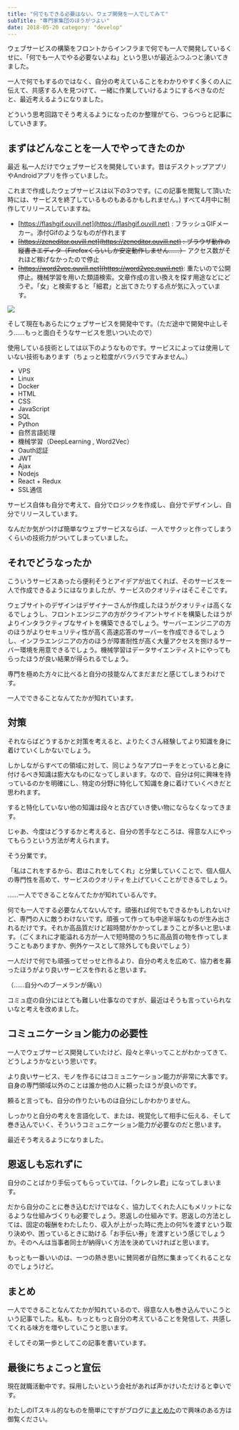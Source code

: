 ```yaml
---
title: "何でもできる必要はない。ウェブ開発を一人でしてみて"
subTitle: "専門家集団のほうがつよい"
date: 2018-05-20 category: "develop"
---
```


ウェブサービスの構築をフロントからインフラまで何でも一人で開発しているくせに、「何でも一人でやる必要ないよね」という思いが最近ふつふつと湧いてきました。

一人で何でもするのではなく、自分の考えていることをわかりやすく多くの人に伝えて、共感する人を見つけて、一緒に作業していけるようにするべきなのだと、最近考えるようになりました。

どういう思考回路でそう考えるようになったのか整理がてら、つらつらと記事にしていきます。

<!-- more -->

## まずはどんなことを一人でやってきたのか

最近 私一人だけでウェブサービスを開発しています。昔はデスクトップアプリやAndroidアプリを作っていました。

これまで作成したウェブサービスは以下の3つです。(この記事を閲覧して頂いた時には、サービスを終了しているものもあるかもしれません。)
すべて4月中に制作してリリースしていますね。

* [https://flashgif.ouvill.net](https://flashgif.ouvill.net) : フラッシュGIFメーカー。添付Gifのようなものが作れます
* ~~[https://zeneditor.ouvill.net](https://zeneditor.ouvill.net) : ブラウザ動作の縦書きエディタ（Firefoxくらいしか安定動作しません……）~~
  アクセス数がそれほど稼げなかったので停止
* ~~[https://word2vec.ouvill.net](https://word2vec.ouvil.net)~~:
  重たいので公開停止。機械学習を用いた類語検索。文章作成の言い換えを探す用途などにどうぞ。「女」と検索すると「細君」と出てきたりする点が気に入っています。

![](https://flashgif.ouvill.net/images/sample.gif)

そして現在もあらたにウェブサービスを開発中です。（ただ途中で開発中止しそう……もっと面白そうなサービスを思いついたので）

使用している技術としては以下のようなものです。サービスによっては使用していない技術もあります（ちょっと粒度がバラバラですみません。）

* VPS
* Linux
* Docker
* HTML
* CSS
* JavaScript
* SQL
* Python
* 自然言語処理
* 機械学習（DeepLearning , Word2Vec）
* Oauth認証
* JWT
* Ajax
* Nodejs
* React + Redux
* SSL通信

サービス自体も自分で考えて、自分でロジックを作成し、自分でデザインし、自分でリリースしています。

なんだか気がつけば簡単なウェブサービスならば、一人でサクッと作ってしまうくらいの技術力がついてしまっていました。

## それでどうなったか

こういうサービスあったら便利そうとアイデアが出てくれば、そのサービスを一人で作成できるようにはなりましたが、サービスのクオリティはそこそこです。

ウェブサイトのデザインはデザイナーさんが作成したほうがクオリティは高くなるでしょうし、フロントエンジニアの方がクライアントサイドを構築したほうがよりインタラクティブなサイトを構築できるでしょう。サーバーエンジニアの方のほうがよりセキュリティ性が高く高速応答のサーバーを作成できるでしょうし、インフラエンジニアの方のほうが障害耐性が高く大量アクセスを捌けるサーバー環境を用意できるでしょう。機械学習はデータサイエンティストにやってもらったほうが良い結果が得られるでしょう。

専門を極めた方々に比べると自分の技能なんてまだまだと感じてしまうわけです。

一人でできることなんてたかが知れています。

## 対策

それならばどうするかと対策を考えると、よりたくさん経験してより知識を身に着けていくしかないでしょう。

しかしながらすべての領域に対して、同じようなアプローチをとっていると身に付けるべき知識は膨大なものになってしまいます。なので、自分は何に興味を持っているのかを明確にし、特定の分野に特化して知識を身に着けていくべきだと思われます。

すると特化していない他の知識は段々と古びていき使い物にならなくなってきます。

じゃあ、今度はどうするかと考えると、自分の苦手なところは、得意な人にやってもらうという方法が考えられます。

そう分業です。

「私はこれをするから、君はこれをしてくれ」と分業していくことで、個人個人の専門性を高めて、サービスのクオリティを上げていくことができるでしょう。

……一人でできることなんてたかが知れているんです。

何でも一人でする必要なんてないんです。頑張れば何でもできるかもしれないけど、専門の人に敵うわけないです。頑張って作っても中途半端なものが生み出されるだけです。それか高品質だけど超時間がかかってしまうことが多いと思います。（ごくまれに才能溢れる方が一人で短時間のうちに高品質の物を作ってしまうこともありますか、例外ケースとして除外しても良いでしょう）

一人だけで何でも頑張ってせっせと作るより、自分の考えを広めて、協力者を募ったほうがより良いサービスを作れると思います。

（……自分へのブーメランが痛い）

コミュ症の自分にはとても難しい仕事なのですが、最近はそうも言っていられないなと考えを改めました。

## コミュニケーション能力の必要性

一人でウェブサービス開発していたけど、段々と辛いってことがわかってきて、どうしようかなという思いです。

より良いサービス、モノを作るにはコミュニケーション能力が非常に大事です。自身の専門領域以外のことは誰か他の人に頼ったほうが良いのです。

頼ると言っても、自分の作りたいものは自分にしかわかりません。

しっかりと自分の考えを言語化して、または、視覚化して相手に伝える、そして巻き込んでいく、そういうコミュニケーション能力が必要なのだと思います。

最近そう考えるようになりました。

## 恩返しも忘れずに

自分のことばかり手伝ってもらっていては、「クレクレ君」になってしまいます。

だから自分のことに巻き込むだけではなく、協力してくれた人にもメリットになるような仕組みづくりも必要でしょう。恩返しの仕組みです。恩返しの方法としては、固定の報酬をわたしたり、収入が上がった時に売上の何%を渡すという取り決めや、困っているときに助ける「お手伝い券」を渡すという感じでしょうか。そのへんは当事者同士が納得いく方法を決めていければと思います。

もっとも一番いいのは、一つの熱き思いに賛同者が自然に集まってくれることなのでしょうけど。

## まとめ

一人でできることなんてたかが知れているので、得意な人も巻き込んでいこうという記事でした。私も、もっともっと自分の考えていることを発信して、共感してくれる味方を増やしていこうと思います。

そしてその第一歩としてこの記事を書いています。

## 最後にちょこっと宣伝

現在就職活動中です。採用したいという会社があれば声かけいただけると幸いです。

わたしのITスキル的なものを簡単にですがブログに[まとめた](../2018-05-19--myskill/myskill.md)ので興味のある方は御覧ください。
